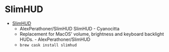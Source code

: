 # SlimHUD
- [SlimHUD](https://github.com/AlexPerathoner/SlimHUD/)
  -  AlexPerathoner/SlimHUD SlimHUD - Cyanocitta
  - Replacement for MacOS' volume, brightness and keyboard backlight HUDs. - AlexPerathoner/SlimHUD
  - `brew cask install slimhud`
